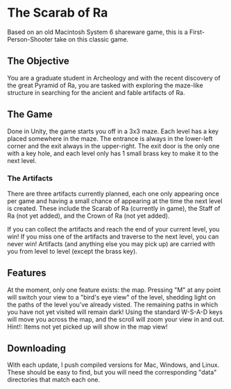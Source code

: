 # The Scarab of Ra
Based on an old Macintosh System 6 shareware game, this is a First-Person-Shooter take on this classic game.

## The Objective
You are a graduate student in Archeology and with the recent discovery of the great Pyramid of Ra, you are tasked with exploring the maze-like structure in searching for the ancient and fable artifacts of Ra.

## The Game
Done in Unity, the game starts you off in a 3x3 maze.  Each level has a key placed somewhere in the maze.  The entrance is always in the lower-left corner and the exit always in the upper-right.  The exit door is the only one with a key hole, and each level only has 1 small brass key to make it to the next level.

### The Artifacts
There are three artifacts currently planned, each one only appearing once per game and having a small chance of appearing at the time the next level is created.  These include the Scarab of Ra (currently in game), the Staff of Ra (not yet added), and the Crown of Ra (not yet added).

If you can collect the artifacts and reach the end of your current level, you win!  If you miss one of the artifacts and traverse to the next level, you can never win!  Artifacts (and anything else you may pick up) are carried with you from level to level (except the brass key).

## Features
At the moment, only one feature exists: the map.  Pressing "M" at any point will switch your view to a "bird's eye view" of the level, shedding light on the paths of the level you've already visted.  The remaining paths in which you have not yet visited will remain dark!  Using the standard W-S-A-D keys will move you across the map, and the scroll will zoom your view in and out.  Hint!: Items not yet picked up will show in the map view!

## Downloading
With each update, I push compiled versions for Mac, Windows, and Linux.  These should be easy to find, but you will need the corresponding "data" directories that match each one.
